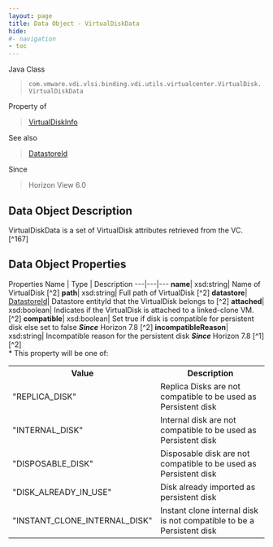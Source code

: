 ```yaml
---
layout: page
title: Data Object - VirtualDiskData
hide:
#- navigation
- toc
---
```






Java Class
> `com.vmware.vdi.vlsi.binding.vdi.utils.virtualcenter.VirtualDisk.VirtualDiskData`

Property of
> [VirtualDiskInfo](vdi.utils.virtualcenter.VirtualDisk.VirtualDiskInfo.md#field_detail)

See also
> [DatastoreId](vdi.entity.DatastoreId.md)

Since
> Horizon View 6.0


## Data Object Description

VirtualDiskData is a set of VirtualDisk attributes retrieved from the VC.
 [^167]



## Data Object Properties
Properties
Name |  Type |  Description
---|---|---
**name**|  xsd:string|  Name of VirtualDisk [^2]
**path**|  xsd:string|  Full path of VirtualDisk [^2]
**datastore**| [DatastoreId](vdi.entity.DatastoreId.md)|  Datastore entityId that the VirtualDisk belongs to [^2]
**attached**|  xsd:boolean|  Indicates if the VirtualDisk is attached to a linked-clone VM. [^2]
**compatible**|  xsd:boolean|  Set true if disk is compatible for persistent disk else set to false  **_Since_** Horizon 7.8 [^2]
**incompatibleReason**|  xsd:string|  Incompatible reason for the persistent disk  **_Since_** Horizon 7.8 [^1] [^2] <br>* This property will be one of:<br><table><tr><th>Value</th><th>Description</th></tr><tr><td>"REPLICA_DISK"</td><td>Replica Disks are not compatible to be used as Persistent disk</td></tr><tr><td>"INTERNAL_DISK"</td><td>Internal disk are not compatible to be used as Persistent disk</td></tr><tr><td>"DISPOSABLE_DISK"</td><td>Disposable disk are not compatible to be used as Persistent disk</td></tr><tr><td>"DISK_ALREADY_IN_USE"</td><td>Disk already imported as persistent disk</td></tr><tr><td>"INSTANT_CLONE_INTERNAL_DISK"</td><td>Instant clone internal disk is not compatible to be a Persistent disk</td></tr></table>
 


 
